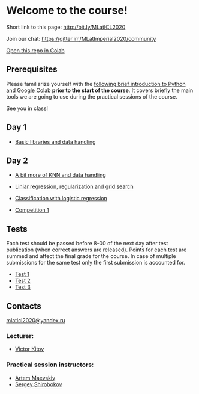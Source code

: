 # Welcome to the course!
Short link to this page: http://bit.ly/MLatICL2020

Join our chat: https://gitter.im/MLatImperial2020/community

[Open this repo in Colab](https://colab.research.google.com/github/yandexdataschool/MLatImperial2020)

## Prerequisites
Please familiarize yourself with the [following brief introduction to Python and Google Colab](https://colab.research.google.com/github/yandexdataschool/MLatImperial2020/blob/master/00_prerequisites/Welcome.ipynb) **prior to the start of the course**. It covers briefly the main tools we are going to use during the practical sessions of the course.

See you in class!

## Day 1

- [Basic libraries and data handling](https://colab.research.google.com/github/yandexdataschool/MLatImperial2020/blob/master/01_lab/lab01_titanic.ipynb)

## Day 2

- [A bit more of KNN and data handling](https://colab.research.google.com/github/yandexdataschool/MLatImperial2020/blob/master/02_lab/lab02_Data_preprocessing_and_knn.ipynb)
- [Liniar regression, regularization and grid search](https://colab.research.google.com/github/yandexdataschool/MLatImperial2020/blob/master/02_lab/lab02_regression.ipynb)

- [Classification with logistic regression](https://colab.research.google.com/github/yandexdataschool/MLatImperial2020/blob/master/02_lab/lab02_classification.ipynb)

- [Competition 1](https://colab.research.google.com/github/yandexdataschool/MLatImperial2020/blob/master/02_lab/kaggle_lab.ipynb)

## Tests
Each test should be passed before 8-00 of the next day after test publication (when correct answers are released). Points for each test are summed and affect the final grade for the course. In case of multiple submissions for the same test only the  first submission is accounted for.

- [Test 1](https://forms.gle/fucgf1693D8SA5WEA)
- [Test 2](https://forms.gle/hgLkec5yxzuWbx3J6)
- [Test 3](https://forms.gle/n7xBtqzxF2CbMfm96)


## Contacts

mlaticl2020@yandex.ru

### Lecturer:
 -  [Victor Kitov](mailto:v.v.kitov@yandex.ru)

### Practical session instructors:
 -  [Artem Maevskiy](mailto:artem.maevskiy@cern.ch)
 -  [Sergey Shirobokov](mailto:s.shirobokov17@imperial.ac.uk)

